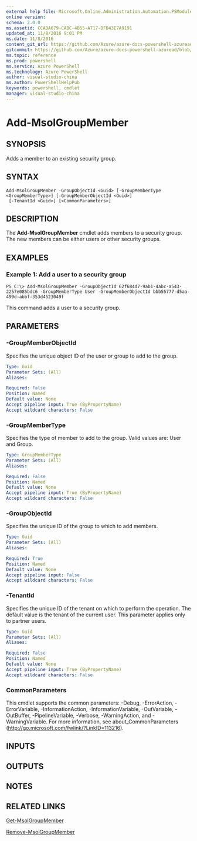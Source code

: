 ```yaml
---
external help file: Microsoft.Online.Administration.Automation.PSModule.dll-Help.xml
online version:
schema: 2.0.0
ms.assetid: CCADA679-CABC-4B55-A717-DFD43E7A9191
updated_at: 11/8/2016 9:01 PM
ms.date: 11/8/2016
content_git_url: https://github.com/Azure/azure-docs-powershell-azuread/blob/master/Azure%20AD%20Cmdlets/MSOnline/v1/Add-MsolGroupMember.md
gitcommit: https://github.com/Azure/azure-docs-powershell-azuread/blob/2c57f1e6f7b36ad296f1b569969f9c974ec0e0c3/Azure%20AD%20Cmdlets/MSOnline/v1/Add-MsolGroupMember.md
ms.topic: reference
ms.prod: powershell
ms.service: Azure PowerShell
ms.technology: Azure PowerShell
author: visual-studio-china
ms.author: PowerShellHelpPub
keywords: powershell, cmdlet
manager: visual-studio-china
---
```


# Add-MsolGroupMember

## SYNOPSIS
Adds a member to an existing security group.

## SYNTAX

```
Add-MsolGroupMember -GroupObjectId <Guid> [-GroupMemberType <GroupMemberType>] [-GroupMemberObjectId <Guid>]
 [-TenantId <Guid>] [<CommonParameters>]
```

## DESCRIPTION
The **Add-MsolGroupMember** cmdlet adds members to a security group.
The new members can be either users or other security groups.

## EXAMPLES

### Example 1: Add a user to a security group
```
PS C:\> Add-MsolGroupMember -GroupObjectId 62f684d7-9ab1-4abc-a543-2257e085bdc6 -GroupMemberType User -GroupMemberObjectId bbb55777-d5aa-499d-abbf-353d4523049f
```

This command adds a user to a security group.

## PARAMETERS

### -GroupMemberObjectId
Specifies the unique object ID of the user or group to add to the group.

```yaml
Type: Guid
Parameter Sets: (All)
Aliases:

Required: False
Position: Named
Default value: None
Accept pipeline input: True (ByPropertyName)
Accept wildcard characters: False
```

### -GroupMemberType
Specifies the type of member to add to the group.
Valid values are: User and Group.

```yaml
Type: GroupMemberType
Parameter Sets: (All)
Aliases:

Required: False
Position: Named
Default value: None
Accept pipeline input: True (ByPropertyName)
Accept wildcard characters: False
```

### -GroupObjectId
Specifies the unique ID of the group to which to add members.

```yaml
Type: Guid
Parameter Sets: (All)
Aliases:

Required: True
Position: Named
Default value: None
Accept pipeline input: False
Accept wildcard characters: False
```

### -TenantId
Specifies the unique ID of the tenant on which to perform the operation.
The default value is the tenant of the current user.
This parameter applies only to partner users.

```yaml
Type: Guid
Parameter Sets: (All)
Aliases:

Required: False
Position: Named
Default value: None
Accept pipeline input: True (ByPropertyName)
Accept wildcard characters: False
```

### CommonParameters
This cmdlet supports the common parameters: -Debug, -ErrorAction, -ErrorVariable, -InformationAction, -InformationVariable, -OutVariable, -OutBuffer, -PipelineVariable, -Verbose, -WarningAction, and -WarningVariable. For more information, see about_CommonParameters (http://go.microsoft.com/fwlink/?LinkID=113216).

## INPUTS

## OUTPUTS

## NOTES

## RELATED LINKS
[Get-MsolGroupMember](xref:MSOnline/v1/Get-MsolGroupMember.md)

[Remove-MsolGroupMember](xref:MSOnline/v1/Remove-MsolGroupMember.md)
